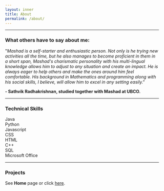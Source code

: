 ```yaml
---
layout: inner
title: About
permalink: /about/
---
```


---

### What others have to say about me:
"_Mashad is a self-starter and enthusiastic person. Not only is he trying new activities all the time, but he also manages to become proficient in them in a short span, Mashad's charismatic personality with his multi-lingual knowledge allows him to adjust to any situation and create an impact. He is always eager to help others and make the ones around him feel comfortable. His background in Mathematics and programming along with his social skills, I believe, will allow him to excel in any setting easily."_  

**- Sathvik Radhakrishnan, studied together with Mashad at UBCO.**

---

### Technical Skills
Java
\
Python
\
Javascript
\
CSS
\
HTML
\
C++
\
SQL
\
Microsoft Office

---

### Projects
See **Home** page or click [here](https://www.mashadchowdhury.com).
